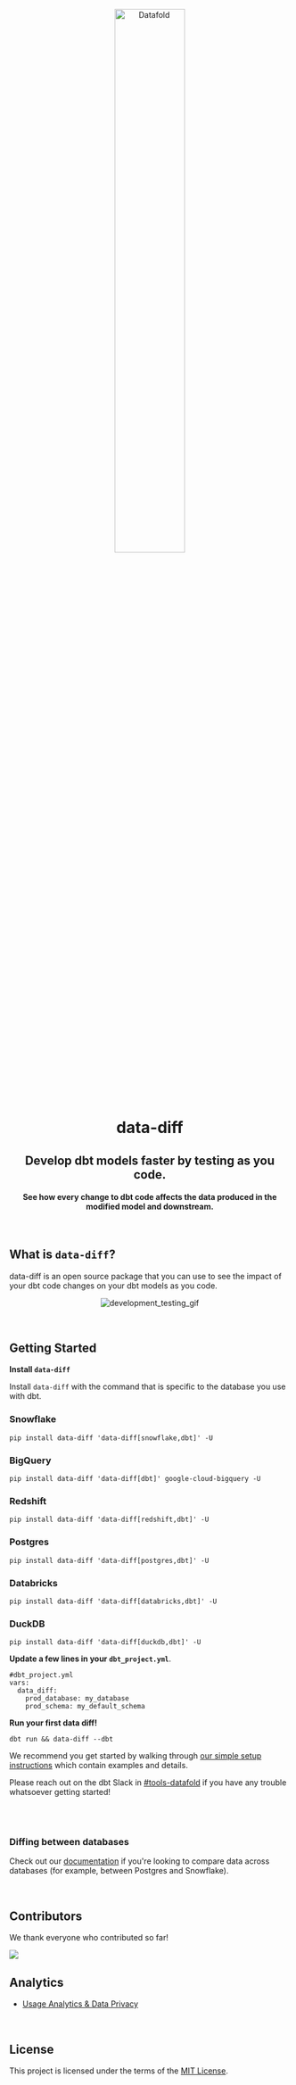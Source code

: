<p align="center">
    <img alt="Datafold" src="https://user-images.githubusercontent.com/1799931/196497110-d3de1113-a97f-4322-b531-026d859b867a.png" width="50%" />
</p>

<h1 align="center">
data-diff
</h1>

<h2 align="center">
Develop dbt models faster by testing as you code.
</h2>
<h4 align="center">
See how every change to dbt code affects the data produced in the modified model and downstream.
</h4>
<br>

## What is `data-diff`?

data-diff is an open source package that you can use to see the impact of your dbt code changes on your dbt models as you code.

<div align="center">

![development_testing_gif](https://user-images.githubusercontent.com/1799931/236354286-d1d044cf-2168-4128-8a21-8c8ca7fd494c.gif)

</div>

<br>

## Getting Started

**Install `data-diff`**

Install `data-diff` with the command that is specific to the database you use with dbt.

### Snowflake
```
pip install data-diff 'data-diff[snowflake,dbt]' -U
```

### BigQuery
```
pip install data-diff 'data-diff[dbt]' google-cloud-bigquery -U
```

### Redshift
```
pip install data-diff 'data-diff[redshift,dbt]' -U
```

### Postgres
```
pip install data-diff 'data-diff[postgres,dbt]' -U
```

### Databricks
```
pip install data-diff 'data-diff[databricks,dbt]' -U
```

### DuckDB
```
pip install data-diff 'data-diff[duckdb,dbt]' -U
```

**Update a few lines in your `dbt_project.yml`**.
```
#dbt_project.yml
vars:
  data_diff:
    prod_database: my_database
    prod_schema: my_default_schema
```

**Run your first data diff!**

```
dbt run && data-diff --dbt
```

We recommend you get started by walking through [our simple setup instructions](https://docs.datafold.com/development_testing/open_source) which contain examples and details.

Please reach out on the dbt Slack in [#tools-datafold](https://getdbt.slack.com/archives/C03D25A92UU) if you have any trouble whatsoever getting started!

<br><br>

### Diffing between databases

Check out our [documentation](https://docs.datafold.com/reference/open_source/cli) if you're looking to compare data across databases (for example, between Postgres and Snowflake).

<br>

## Contributors

We thank everyone who contributed so far!

<a href="https://github.com/datafold/data-diff/graphs/contributors">
  <img src="https://contributors-img.web.app/image?repo=datafold/data-diff" />
</a>

<br>

## Analytics

* [Usage Analytics & Data Privacy](https://github.com/datafold/data-diff/blob/master/docs/usage_analytics.md)

<br>

## License

This project is licensed under the terms of the [MIT License](https://github.com/datafold/data-diff/blob/master/LICENSE).

